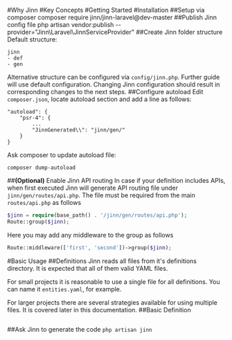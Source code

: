 #Why Jinn
#Key Concepts
#Getting Started
#Installation
##Setup via composer
    composer require jinn/jinn-laravel@dev-master
##Publish Jinn config file
    php artisan vendor:publish --provider="Jinn\Laravel\JinnServiceProvider"
##Create Jinn folder structure
Default structure:  
```
jinn 
- def
- gen 
```
Alternative structure can be configured via `config/jinn.php`.
Further guide will use default configuration. Changing Jinn configuration 
should result in corresponding changes to the next steps.
##Configure autoload
Edit `composer.json`, locate autoload section and add a line as follows:
```
"autoload": {
    "psr-4": {
        ...
        "JinnGenerated\\": "jinn/gen/" 
    }
}
```
Ask composer to update autoload file:

    composer dump-autoload
##__(Optional)__ Enable Jinn API routing
In case if your definition includes APIs, when first executed 
Jinn will generate API routing file under `jinn/gen/routes/api.php`.
The file must be required from the main `routes/api.php` as follows
```php
$jinn = require(base_path() . '/jinn/gen/routes/api.php');
Route::group($jinn);
```
Here you may add any middleware to the group as follows
```php
Route::middleware(['first', 'second'])->group($jinn);
```
#Basic Usage
##Definitions
Jinn reads all files from it's definitions directory. 
It is expected that all of them valid YAML files.

For small projects it is reasonable to use a single file for all definitions. 
You can name it `entities.yaml`, for example. 

For larger projects there are several strategies available for using multiple files.
It is covered later in this documentation.
##Basic Definition
```yaml

``` 
##Ask Jinn to generate the code
`php artisan jinn`
